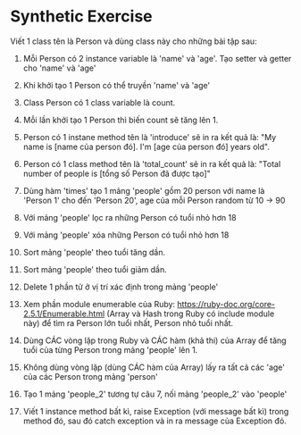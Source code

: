 # Synthetic Exercise

Viết 1 class tên là Person và dùng class này cho những bài tập sau:

1. Mỗi Person có 2 instance variable là 'name' và 'age'. Tạo setter và getter cho 'name' và 'age'

2. Khi khởi tạo 1 Person có thể truyền 'name' và 'age'

3. Class Person có 1 class variable là count.

4. Mỗi lần khởi tạo 1 Person thì biến count sẽ tăng lên 1.

5. Person có 1 instane method tên là 'introduce' sẽ in ra kết quả là: "My name is [name của person đó]. I'm [age của person đó] years old".

6. Person có 1 class method tên là 'total_count' sẽ in ra kết quả là: "Total number of people is [tổng số Person đã được tạo]"

7. Dùng hàm 'times' tạo 1 mảng 'people' gồm 20 person với name là 'Person 1' cho đến 'Person 20', age của mỗi Person random từ 10 -> 90

8. Với mảng 'people' lọc ra những Person có tuổi nhỏ hơn 18

9. Với mảng 'people' xóa những Person có tuổi nhỏ hơn 18

10. Sort mảng 'people' theo tuổi tăng dần.

11. Sort mảng 'people' theo tuổi giảm dần.

12. Delete 1 phần tử ở vị trí xác định trong mảng 'people'

13. Xem phần module enumerable của Ruby: https://ruby-doc.org/core-2.5.1/Enumerable.html (Array và Hash trong Ruby có include module này) để tìm ra Person lớn tuổi nhất, Person nhỏ tuổi nhất.

14. Dùng CÁC vòng lặp trong Ruby và CÁC hàm (khả thi) của Array để tăng tuổi của từng Person trong mảng 'people' lên 1.

15. Không dùng vòng lặp (dùng CÁC hàm của Array) lấy ra tất cả các 'age' của các Person trong mảng 'person'

16. Tạo 1 mảng 'people_2' tương tự câu 7, nối mảng 'people_2' vào 'people'

17. Viết 1 instance method bất kì, raise Exception (với message bất kì) trong method đó, sau đó catch exception và in ra message của Exception đó.

